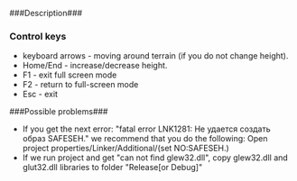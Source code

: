 ###Description###

### Control keys ###
* keyboard arrows - moving around terrain (if you do not change height).
* Home/End - increase/decrease height.
* F1 - exit full screen mode
* F2 - return to full-screen mode 
* Esc - exit

###Possible problems###
* If you get the next error: "fatal error LNK1281: Не удается создать образ SAFESEH." we recommend that you do the following: Open project properties/Linker/Additional/(set NO:SAFESEH.)
* If we run project and get "can not find glew32.dll", copy glew32.dll and glut32.dll libraries to folder "Release[or Debug]"